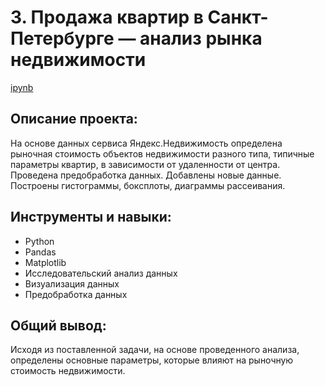 # 3. Продажа квартир в Санкт-Петербурге — анализ рынка недвижимости
[ipynb](https://github.com/AmestOsipyan/Portfolio_Data-Analytics/blob/main/3.%20Real%20estate%20market/P3_RealEstate.ipynb)


## Описание проекта:
На основе данных сервиса Яндекс.Недвижимость определена рыночная стоимость объектов недвижимости разного типа, типичные параметры квартир, в зависимости от удаленности от центра. Проведена предобработка данных. Добавлены новые данные. Построены гистограммы, боксплоты, диаграммы рассеивания.

## Инструменты и навыки:
- Python
- Pandas
- Matplotlib
- Исследовательский анализ данных
- Визуализация данных
- Предобработка данных

## Общий вывод:
Исходя из поставленной задачи, на основе проведенного анализа, определены основные параметры, которые влияют на рыночную стоимость недвижимости.
